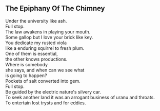The Epiphany Of The Chimney
---------------------------
Under the university like ash.  
Full stop.  
The law awakens in playing your mouth.  
Some gallop but I love your brick like key.  
You dedicate my rusted viola  
like a enduring squirrel to fresh plum.  
One of them is essential,  
the other knows productions.  
Where is somebody  
she says, and when can we see what  
is going to happen?  
Pockets of salt converted into gem.  
Full stop.  
Be guided by the electric nature's silvery car.  
To seek another land it was an arrogant business of uranu and throats.  
To entertain lost trysts and for eddies.  
